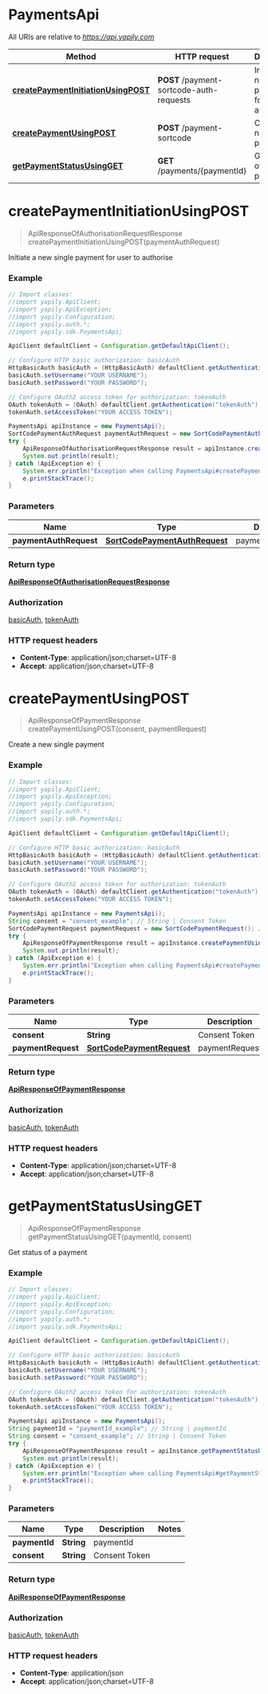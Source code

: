 # PaymentsApi

All URIs are relative to *https://api.yapily.com*

Method | HTTP request | Description
------------- | ------------- | -------------
[**createPaymentInitiationUsingPOST**](PaymentsApi.md#createPaymentInitiationUsingPOST) | **POST** /payment-sortcode-auth-requests | Initiate a new single payment for user to authorise
[**createPaymentUsingPOST**](PaymentsApi.md#createPaymentUsingPOST) | **POST** /payment-sortcode | Create a new single payment
[**getPaymentStatusUsingGET**](PaymentsApi.md#getPaymentStatusUsingGET) | **GET** /payments/{paymentId} | Get status of a payment


<a name="createPaymentInitiationUsingPOST"></a>
# **createPaymentInitiationUsingPOST**
> ApiResponseOfAuthorisationRequestResponse createPaymentInitiationUsingPOST(paymentAuthRequest)

Initiate a new single payment for user to authorise

### Example
```java
// Import classes:
//import yapily.ApiClient;
//import yapily.ApiException;
//import yapily.Configuration;
//import yapily.auth.*;
//import yapily.sdk.PaymentsApi;

ApiClient defaultClient = Configuration.getDefaultApiClient();

// Configure HTTP basic authorization: basicAuth
HttpBasicAuth basicAuth = (HttpBasicAuth) defaultClient.getAuthentication("basicAuth");
basicAuth.setUsername("YOUR USERNAME");
basicAuth.setPassword("YOUR PASSWORD");

// Configure OAuth2 access token for authorization: tokenAuth
OAuth tokenAuth = (OAuth) defaultClient.getAuthentication("tokenAuth");
tokenAuth.setAccessToken("YOUR ACCESS TOKEN");

PaymentsApi apiInstance = new PaymentsApi();
SortCodePaymentAuthRequest paymentAuthRequest = new SortCodePaymentAuthRequest(); // SortCodePaymentAuthRequest | paymentAuthRequest
try {
    ApiResponseOfAuthorisationRequestResponse result = apiInstance.createPaymentInitiationUsingPOST(paymentAuthRequest);
    System.out.println(result);
} catch (ApiException e) {
    System.err.println("Exception when calling PaymentsApi#createPaymentInitiationUsingPOST");
    e.printStackTrace();
}
```

### Parameters

Name | Type | Description  | Notes
------------- | ------------- | ------------- | -------------
 **paymentAuthRequest** | [**SortCodePaymentAuthRequest**](SortCodePaymentAuthRequest.md)| paymentAuthRequest |

### Return type

[**ApiResponseOfAuthorisationRequestResponse**](ApiResponseOfAuthorisationRequestResponse.md)

### Authorization

[basicAuth](../README.md#basicAuth), [tokenAuth](../README.md#tokenAuth)

### HTTP request headers

 - **Content-Type**: application/json;charset=UTF-8
 - **Accept**: application/json;charset=UTF-8

<a name="createPaymentUsingPOST"></a>
# **createPaymentUsingPOST**
> ApiResponseOfPaymentResponse createPaymentUsingPOST(consent, paymentRequest)

Create a new single payment

### Example
```java
// Import classes:
//import yapily.ApiClient;
//import yapily.ApiException;
//import yapily.Configuration;
//import yapily.auth.*;
//import yapily.sdk.PaymentsApi;

ApiClient defaultClient = Configuration.getDefaultApiClient();

// Configure HTTP basic authorization: basicAuth
HttpBasicAuth basicAuth = (HttpBasicAuth) defaultClient.getAuthentication("basicAuth");
basicAuth.setUsername("YOUR USERNAME");
basicAuth.setPassword("YOUR PASSWORD");

// Configure OAuth2 access token for authorization: tokenAuth
OAuth tokenAuth = (OAuth) defaultClient.getAuthentication("tokenAuth");
tokenAuth.setAccessToken("YOUR ACCESS TOKEN");

PaymentsApi apiInstance = new PaymentsApi();
String consent = "consent_example"; // String | Consent Token
SortCodePaymentRequest paymentRequest = new SortCodePaymentRequest(); // SortCodePaymentRequest | paymentRequest
try {
    ApiResponseOfPaymentResponse result = apiInstance.createPaymentUsingPOST(consent, paymentRequest);
    System.out.println(result);
} catch (ApiException e) {
    System.err.println("Exception when calling PaymentsApi#createPaymentUsingPOST");
    e.printStackTrace();
}
```

### Parameters

Name | Type | Description  | Notes
------------- | ------------- | ------------- | -------------
 **consent** | **String**| Consent Token |
 **paymentRequest** | [**SortCodePaymentRequest**](SortCodePaymentRequest.md)| paymentRequest |

### Return type

[**ApiResponseOfPaymentResponse**](ApiResponseOfPaymentResponse.md)

### Authorization

[basicAuth](../README.md#basicAuth), [tokenAuth](../README.md#tokenAuth)

### HTTP request headers

 - **Content-Type**: application/json;charset=UTF-8
 - **Accept**: application/json;charset=UTF-8

<a name="getPaymentStatusUsingGET"></a>
# **getPaymentStatusUsingGET**
> ApiResponseOfPaymentResponse getPaymentStatusUsingGET(paymentId, consent)

Get status of a payment

### Example
```java
// Import classes:
//import yapily.ApiClient;
//import yapily.ApiException;
//import yapily.Configuration;
//import yapily.auth.*;
//import yapily.sdk.PaymentsApi;

ApiClient defaultClient = Configuration.getDefaultApiClient();

// Configure HTTP basic authorization: basicAuth
HttpBasicAuth basicAuth = (HttpBasicAuth) defaultClient.getAuthentication("basicAuth");
basicAuth.setUsername("YOUR USERNAME");
basicAuth.setPassword("YOUR PASSWORD");

// Configure OAuth2 access token for authorization: tokenAuth
OAuth tokenAuth = (OAuth) defaultClient.getAuthentication("tokenAuth");
tokenAuth.setAccessToken("YOUR ACCESS TOKEN");

PaymentsApi apiInstance = new PaymentsApi();
String paymentId = "paymentId_example"; // String | paymentId
String consent = "consent_example"; // String | Consent Token
try {
    ApiResponseOfPaymentResponse result = apiInstance.getPaymentStatusUsingGET(paymentId, consent);
    System.out.println(result);
} catch (ApiException e) {
    System.err.println("Exception when calling PaymentsApi#getPaymentStatusUsingGET");
    e.printStackTrace();
}
```

### Parameters

Name | Type | Description  | Notes
------------- | ------------- | ------------- | -------------
 **paymentId** | **String**| paymentId |
 **consent** | **String**| Consent Token |

### Return type

[**ApiResponseOfPaymentResponse**](ApiResponseOfPaymentResponse.md)

### Authorization

[basicAuth](../README.md#basicAuth), [tokenAuth](../README.md#tokenAuth)

### HTTP request headers

 - **Content-Type**: application/json
 - **Accept**: application/json;charset=UTF-8

